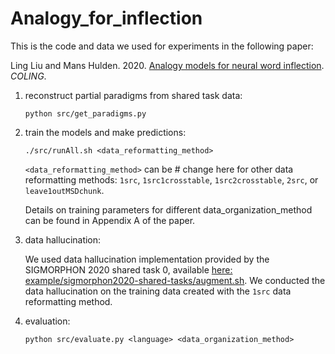 # Analogy_for_inflection

This is the code and data we used for experiments in the following paper:

Ling Liu and Mans Hulden. 2020. [Analogy models for neural word inflection](). *COLING*.

1. reconstruct partial paradigms from shared task data:

    ```python src/get_paradigms.py```

2. train the models and make predictions:

    ```./src/runAll.sh <data_reformatting_method>```

    ```<data_reformatting_method>``` can be # change here for other data reformatting methods: ```1src```, ```1src1crosstable```, ```1src2crosstable```, ```2src```, or ```leave1outMSDchunk```.

    Details on training parameters for different data_organization_method can be found in Appendix A of the paper.

3. data hallucination:

    We used data hallucination implementation provided by the SIGMORPHON 2020 shared task 0, available [here: example/sigmorphon2020-shared-tasks/augment.sh](https://github.com/shijie-wu/neural-transducer/tree/f1c89f490293f6a89380090bf4d6573f4bfca76f). We conducted the data hallucination on the training data created with the ```1src``` data reformatting method.

4. evaluation:

    ```python src/evaluate.py <language> <data_organization_method>```

    